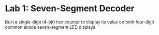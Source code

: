 # Lab 1: Seven-Segment Decoder
Built a single-digit (4-bit) hex counter to display its value on both four-digit common anode seven-segment LED displays.